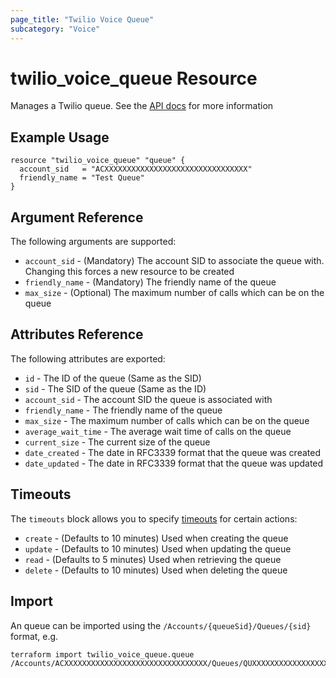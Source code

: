 ```yaml
---
page_title: "Twilio Voice Queue"
subcategory: "Voice"
---
```


# twilio_voice_queue Resource

Manages a Twilio queue. See the [API docs](https://www.twilio.com/docs/voice/api/queue-resource) for more information

## Example Usage

```hcl
resource "twilio_voice_queue" "queue" {
  account_sid   = "ACXXXXXXXXXXXXXXXXXXXXXXXXXXXXXXXX"
  friendly_name = "Test Queue"
}
```

## Argument Reference

The following arguments are supported:

- `account_sid` - (Mandatory) The account SID to associate the queue with. Changing this forces a new resource to be created
- `friendly_name` - (Mandatory) The friendly name of the queue
- `max_size` - (Optional) The maximum number of calls which can be on the queue

## Attributes Reference

The following attributes are exported:

- `id` - The ID of the queue (Same as the SID)
- `sid` - The SID of the queue (Same as the ID)
- `account_sid` - The account SID the queue is associated with
- `friendly_name` - The friendly name of the queue
- `max_size` - The maximum number of calls which can be on the queue
- `average_wait_time` - The average wait time of calls on the queue
- `current_size` - The current size of the queue
- `date_created` - The date in RFC3339 format that the queue was created
- `date_updated` - The date in RFC3339 format that the queue was updated

## Timeouts

The `timeouts` block allows you to specify [timeouts](https://www.terraform.io/docs/configuration/resources.html#timeouts) for certain actions:

- `create` - (Defaults to 10 minutes) Used when creating the queue
- `update` - (Defaults to 10 minutes) Used when updating the queue
- `read` - (Defaults to 5 minutes) Used when retrieving the queue
- `delete` - (Defaults to 10 minutes) Used when deleting the queue

## Import

An queue can be imported using the `/Accounts/{queueSid}/Queues/{sid}` format, e.g.

```shell
terraform import twilio_voice_queue.queue /Accounts/ACXXXXXXXXXXXXXXXXXXXXXXXXXXXXXXXX/Queues/QUXXXXXXXXXXXXXXXXXXXXXXXXXXXXXXXX
```
